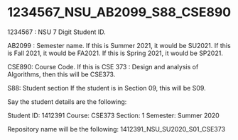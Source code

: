 # 1234567_NSU_AB2099_S88_CSE890

1234567 : NSU 7 Digit Student ID. 

AB2099 : Semester name. 
If this is Summer 2021, it would be SU2021. 
If this is Fall 2021, it would be FA2021. 
If this is Spring 2021, it would be SP2021. 

CSE890: Course Code.
If this is CSE 373 : Design and analysis of Algorithms, then this will be CSE373. 

S88: Student section
If the student is in Section 09, this will be S09.

Say the student details are the following:

Student ID: 1412391
Course: CSE373
Section: 1
Semester: Summer 2020 

Repository name will be the following:
1412391_NSU_SU2020_S01_CSE373
